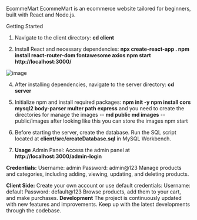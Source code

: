 
EcommeMart
EcommeMart is an ecommerce website tailored for beginners, built with React and Node.js.

Getting Started
1) Navigate to the client directory:
**cd client**

2) Install React and necessary dependencies:
**npx create-react-app . 
npm install react-router-dom fontawesome axios
npm start**
**http://localhost:3000/**

![image](https://github.com/vignesh2812001/EcommeMart/assets/57718276/1f806df1-2f17-4cfb-91aa-fb21cbfa468e)

4) After installing dependencies, navigate to the server directory:
**cd server**

5) Initialize npm and install required packages:
**npm init -y
npm install cors mysql2 body-parser multer path express**
and you need to create the directories for manage the images
-- **md public
   md images**
   --public/images after looking like this you can store the images
npm start

7) Before starting the server, create the database. Run the SQL script located at **client/src/createDatabase.sql** in MySQL Workbench.

8) **Usage**
Admin Panel: Access the admin panel at **http://localhost:3000/admin-login**

**Credentials:**
Username: admin
Password: admin@123
Manage products and categories, including adding, viewing, updating, and deleting products.

**Client Side:**
Create your own account or use default credentials:
Username: default
Password: default@123
Browse products, add them to your cart, and make purchases.
**Development**
The project is continuously updated with new features and improvements. Keep up with the latest developments through the codebase.
